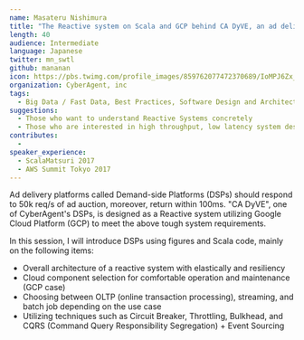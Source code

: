 ```yaml
---
name: Masateru Nishimura
title: "The Reactive system on Scala and GCP behind CA DyVE, an ad delivery platform"
length: 40
audience: Intermediate
language: Japanese
twitter: mn_swtl
github: mananan
icon: https://pbs.twimg.com/profile_images/859762077472370689/IoMPJ6Zx_400x400.jpg
organization: CyberAgent, inc
tags:
  - Big Data / Fast Data, Best Practices, Software Design and Architecture
suggestions:
  - Those who want to understand Reactive Systems concretely
  - Those who are interested in high throughput, low latency system design
contributes:
  -
speaker_experience:
  - ScalaMatsuri 2017
  - AWS Summit Tokyo 2017
---
```

Ad delivery platforms called Demand-side Platforms (DSPs) should respond to 50k req/s of ad auction, moreover, return within 100ms. "CA DyVE", one of CyberAgent's DSPs, is designed as a Reactive system utilizing Google Cloud Platform (GCP) to meet the above tough system requirements.

In this session, I will introduce DSPs using figures and Scala code, mainly on the following items:

- Overall architecture of a reactive system with elastically and resiliency
- Cloud component selection for comfortable operation and maintenance (GCP case)
- Choosing between OLTP (online transaction processing), streaming, and batch job depending on the use case
- Utilizing techniques such as Circuit Breaker, Throttling, Bulkhead, and CQRS (Command Query Responsibility Segregation) + Event Sourcing
